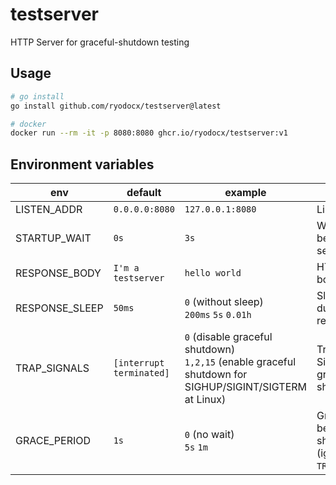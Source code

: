 # testserver
HTTP Server for graceful-shutdown testing

## Usage

```sh
# go install
go install github.com/ryodocx/testserver@latest

# docker
docker run --rm -it -p 8080:8080 ghcr.io/ryodocx/testserver:v1
```

## Environment variables

| env            | default                  | example                                                                                                     | description                                                           |
|----------------|--------------------------|-------------------------------------------------------------------------------------------------------------|-----------------------------------------------------------------------|
| LISTEN_ADDR    | `0.0.0.0:8080`           | `127.0.0.1:8080`                                                                                            | Listen address                                                        |
| STARTUP_WAIT   | `0s`                     | `3s`                                                                                                        | Waiting time before start serving                                     |
| RESPONSE_BODY  | `I'm a testserver`       | `hello world`                                                                                               | HTTP response body                                                    |
| RESPONSE_SLEEP | `50ms`                   | `0` (without sleep) <br> `200ms` `5s` `0.01h`                                                               | Sleep time during HTTP response                                       |
| TRAP_SIGNALS   | `[interrupt terminated]` | `0` (disable graceful shutdown) <br> `1,2,15` (enable graceful shutdown for SIGHUP/SIGINT/SIGTERM at Linux) | Trapped Signals for graceful shutdown                                 |
| GRACE_PERIOD   | `1s`                     | `0` (no wait) <br> `5s` `1m`                                                                                | Grace period before starting shutdown (ignored when `TRAP_SIGNALS=0`) |
